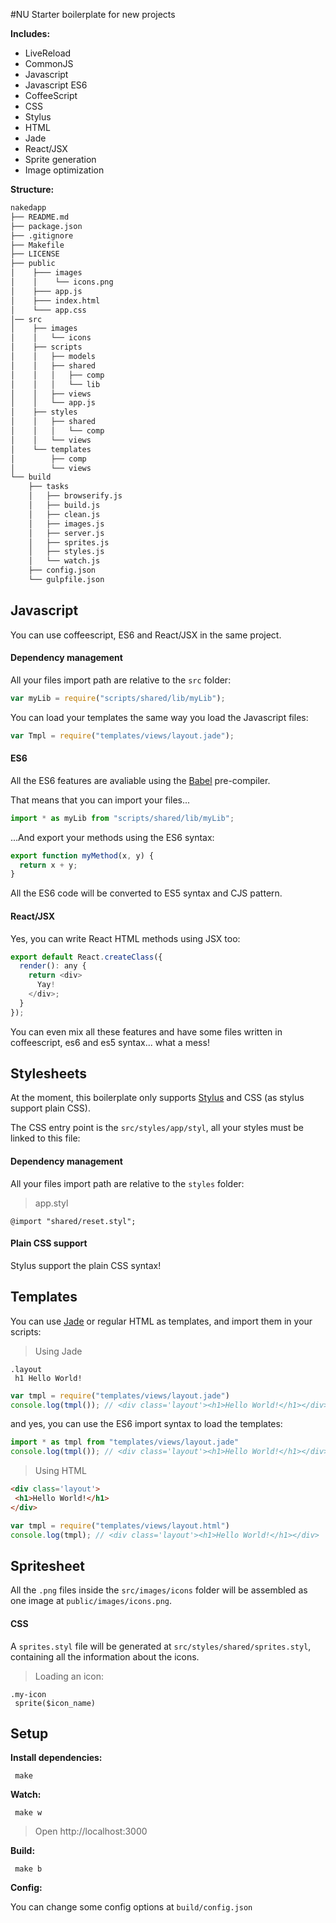 #NU
Starter boilerplate for new projects

__Includes:__
  * LiveReload
  * CommonJS
  * Javascript
  * Javascript ES6
  * CoffeeScript
  * CSS
  * Stylus
  * HTML
  * Jade
  * React/JSX
  * Sprite generation
  * Image optimization

__Structure:__

````bash
nakedapp
├── README.md
├── package.json
├── .gitignore
├── Makefile
├── LICENSE
├── public
│    ├─── images
│    │    └── icons.png
│    ├─── app.js
│    ├─── index.html
│    └─── app.css
│── src
│    ├── images
│    │   └── icons
│    ├── scripts
│    │   ├── models
│    │   ├── shared
│    │   │   ├── comp
│    │   │   └── lib
│    │   ├── views
│    │   └── app.js
│    ├── styles
│    │   ├── shared
│    │   │   └── comp
│    │   └── views
│    └── templates
│        ├── comp
│        └── views
└── build
    ├── tasks
    │   ├── browserify.js
    │   ├── build.js
    │   ├── clean.js
    │   ├── images.js
    │   ├── server.js
    │   ├── sprites.js
    │   ├── styles.js
    │   └── watch.js
    ├── config.json
    └── gulpfile.json
````

## Javascript

You can use coffeescript, ES6 and React/JSX in the same project.

#### Dependency management

All your files import path are relative to the `src` folder:
``` javascript
var myLib = require("scripts/shared/lib/myLib");
```

You can load your templates the same way you load the Javascript files:
``` javascript
var Tmpl = require("templates/views/layout.jade");
```

#### ES6

All the ES6 features are avaliable using the [Babel](https://babeljs.io/) pre-compiler.

That means that you can import your files...
``` javascript
import * as myLib from "scripts/shared/lib/myLib";
```

...And export your methods using the ES6 syntax:
``` javascript
export function myMethod(x, y) {
  return x + y;
}
```

All the ES6 code will be converted to ES5 syntax and CJS pattern.

#### React/JSX

Yes, you can write React HTML methods using JSX too:
``` javascript
export default React.createClass({
  render(): any {
    return <div>
      Yay!
    </div>;
  }
});
```

You can even mix all these features and have some files written in coffeescript, es6 and es5 syntax... what a mess!

## Stylesheets

At the moment, this boilerplate only supports [Stylus](http://learnboost.github.io/stylus/) and CSS (as stylus support plain CSS).

The CSS entry point is the `src/styles/app/styl`, all your styles must be linked to this file:

#### Dependency management
All your files import path are relative to the `styles` folder:
> app.styl

``` stylus
@import "shared/reset.styl";
```
#### Plain CSS support
Stylus support the plain CSS syntax!

## Templates
You can use [Jade](http://jade-lang.com/) or regular HTML as templates, and import them in your scripts:

> Using Jade

``` jade
.layout
 h1 Hello World!
```

``` javascript
var tmpl = require("templates/views/layout.jade")
console.log(tmpl()); // <div class='layout'><h1>Hello World!</h1></div>
```

and yes, you can use the ES6 import syntax to load the templates:
``` javascript
import * as tmpl from "templates/views/layout.jade"
console.log(tmpl()); // <div class='layout'><h1>Hello World!</h1></div>
```

> Using HTML

``` html
<div class='layout'>
 <h1>Hello World!</h1>
</div>
```

``` javascript
var tmpl = require("templates/views/layout.html")
console.log(tmpl); // <div class='layout'><h1>Hello World!</h1></div>
```

## Spritesheet
All the `.png` files inside the `src/images/icons` folder will be assembled as one image at `public/images/icons.png`.

#### CSS
A `sprites.styl` file will be generated at `src/styles/shared/sprites.styl`, containing all the information about the icons.

> Loading an icon:

``` stylus
.my-icon
 sprite($icon_name)
```

## Setup

__Install dependencies:__

` make`

__Watch:__

` make w`
  
  > Open http://localhost:3000

__Build:__

` make b`

__Config:__

You can change some config options at `build/config.json`
